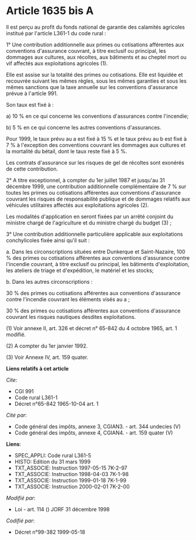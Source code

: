 # Article 1635 bis A

Il est perçu au profit du fonds national de garantie des calamités agricoles institué par l'article L361-1 du code rural :

1° Une contribution additionnelle aux primes ou cotisations afférentes aux conventions d'assurance couvrant, à titre exclusif
ou principal, les dommages aux cultures, aux récoltes, aux bâtiments et au cheptel mort ou vif affectés aux exploitations
agricoles (1).

Elle est assise sur la totalité des primes ou cotisations. Elle est liquidée et recouvrée suivant les mêmes règles, sous les
mêmes garanties et sous les mêmes sanctions que la taxe annuelle sur les conventions d'assurance prévue à l'article 991.

Son taux est fixé à :

a) 10 % en ce qui concerne les conventions d'assurances contre l'incendie;

b) 5 % en ce qui concerne les autres conventions d'assurances.

Pour 1999, le taux prévu au a est fixé à 15 % et le taux prévu au b est fixé à 7 % à l'exception des conventions couvrant les
dommages aux cultures et la mortalité du bétail, dont le taux reste fixé à 5 %.

Les contrats d'assurance sur les risques de gel de récoltes sont exonérés de cette contribution.

2° A titre exceptionnel, à compter du 1er juillet 1987 et jusqu'au 31 décembre 1999, une contribution  additionnelle
complémentaire de 7 % sur toutes les primes ou cotisations afférentes aux conventions d'assurance couvrant les risques de
responsabilité publique et de dommages relatifs aux véhicules utilitaires affectés aux exploitations agricoles (2).

Les modalités d'application en seront fixées par un arrêté conjoint du ministre chargé de l'agriculture et du ministre chargé
du budget (3) ;

3°  Une contribution additionnelle particulière applicable aux exploitations conchylicoles fixée ainsi qu'il suit :

a. Dans les circonscriptions situées entre Dunkerque et Saint-Nazaire, 100 % des primes ou cotisations afférentes aux
conventions d'assurance contre l'incendie couvrant, à titre exclusif ou principal, les bâtiments d'exploitation, les ateliers
de triage et d'expédition, le matériel et les stocks;

b. Dans les autres circonscriptions :

30 % des primes ou cotisations afférentes aux conventions d'assurance contre l'incendie couvrant les éléments visés au a ;

30 % des primes ou cotisations afférentes aux conventions d'assurance couvrant les risques nautiques desdites exploitations.

(1) Voir annexe II, art. 326 et décret n° 65-842 du 4 octobre 1965, art. 1 modifié.

(2) A compter du 1er janvier 1992.

(3) Voir Annexe IV, art. 159 quater.

**Liens relatifs à cet article**

_Cite_:

  - CGI 991
  - Code rural L361-1
  - Décret n°65-842 1965-10-04 art. 1

_Cité par_:

  - Code général des impôts, annexe 3, CGIAN3. - art. 344 undecies (V)
  - Code général des impôts, annexe 4, CGIAN4. - art. 159 quater (V)

**Liens**:

  - SPEC_APPLI: Code rural L361-5
  - HISTO: Edition du 31 mars 1999
  - TXT_ASSOCIE: Instruction 1997-05-15 7K-2-97
  - TXT_ASSOCIE: Instruction 1998-04-03 7K-1-98
  - TXT_ASSOCIE: Instruction 1999-01-18 7K-1-99
  - TXT_ASSOCIE: Instruction 2000-02-01 7K-2-00

_Modifié par_:

  - Loi - art. 114 () JORF 31 décembre 1998

_Codifié par_:

  - Décret n°99-382 1999-05-18

